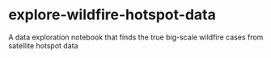 # explore-wildfire-hotspot-data
A data exploration notebook that finds the true big-scale wildfire cases from satellite hotspot data
